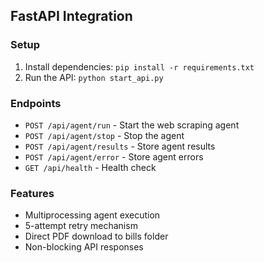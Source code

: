 ## FastAPI Integration

### Setup

1. Install dependencies: `pip install -r requirements.txt`
2. Run the API: `python start_api.py`

### Endpoints

- `POST /api/agent/run` - Start the web scraping agent
- `POST /api/agent/stop` - Stop the agent
- `POST /api/agent/results` - Store agent results
- `POST /api/agent/error` - Store agent errors
- `GET /api/health` - Health check

### Features

- Multiprocessing agent execution
- 5-attempt retry mechanism
- Direct PDF download to bills folder
- Non-blocking API responses
